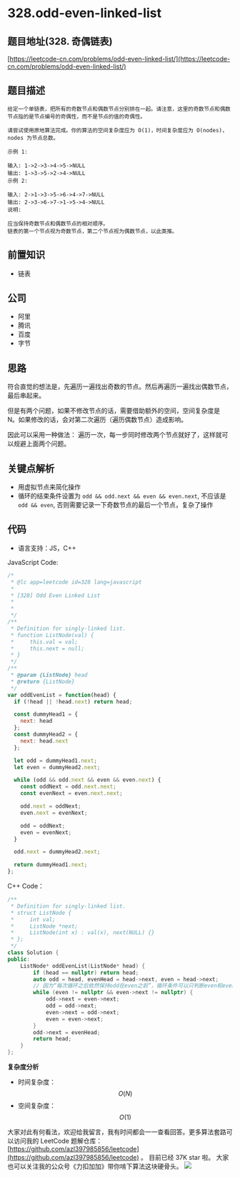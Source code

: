 # 328.odd-even-linked-list

## 题目地址\(328. 奇偶链表\)

[https://leetcode-cn.com/problems/odd-even-linked-list/](https://leetcode-cn.com/problems/odd-even-linked-list/)

## 题目描述

```text
给定一个单链表，把所有的奇数节点和偶数节点分别排在一起。请注意，这里的奇数节点和偶数节点指的是节点编号的奇偶性，而不是节点的值的奇偶性。

请尝试使用原地算法完成。你的算法的空间复杂度应为 O(1)，时间复杂度应为 O(nodes)，nodes 为节点总数。

示例 1:

输入: 1->2->3->4->5->NULL
输出: 1->3->5->2->4->NULL
示例 2:

输入: 2->1->3->5->6->4->7->NULL 
输出: 2->3->6->7->1->5->4->NULL
说明:

应当保持奇数节点和偶数节点的相对顺序。
链表的第一个节点视为奇数节点，第二个节点视为偶数节点，以此类推。
```

## 前置知识

* 链表

## 公司

* 阿里
* 腾讯
* 百度
* 字节

## 思路

符合直觉的想法是，先遍历一遍找出奇数的节点。然后再遍历一遍找出偶数节点，最后串起来。

但是有两个问题，如果不修改节点的话，需要借助额外的空间，空间复杂度是 N。如果修改的话，会对第二次遍历（遍历偶数节点）造成影响。

因此可以采用一种做法： 遍历一次，每一步同时修改两个节点就好了，这样就可以规避上面两个问题。

## 关键点解析

* 用虚拟节点来简化操作
* 循环的结束条件设置为 `odd && odd.next && even && even.next`, 不应该是`odd && even`, 否则需要记录一下奇数节点的最后一个节点，复杂了操作

## 代码

* 语言支持：JS，C++

JavaScript Code:

```javascript
/*
 * @lc app=leetcode id=328 lang=javascript
 *
 * [328] Odd Even Linked List
 *
 *
 */
/**
 * Definition for singly-linked list.
 * function ListNode(val) {
 *     this.val = val;
 *     this.next = null;
 * }
 */
/**
 * @param {ListNode} head
 * @return {ListNode}
 */
var oddEvenList = function(head) {
  if (!head || !head.next) return head;

  const dummyHead1 = {
    next: head
  };
  const dummyHead2 = {
    next: head.next
  };

  let odd = dummyHead1.next;
  let even = dummyHead2.next;

  while (odd && odd.next && even && even.next) {
    const oddNext = odd.next.next;
    const evenNext = even.next.next;

    odd.next = oddNext;
    even.next = evenNext;

    odd = oddNext;
    even = evenNext;
  }

  odd.next = dummyHead2.next;

  return dummyHead1.next;
};
```

C++ Code：

```cpp
/**
 * Definition for singly-linked list.
 * struct ListNode {
 *     int val;
 *     ListNode *next;
 *     ListNode(int x) : val(x), next(NULL) {}
 * };
 */
class Solution {
public:
    ListNode* oddEvenList(ListNode* head) {
        if (head == nullptr) return head;
        auto odd = head, evenHead = head->next, even = head->next;
        // 因为“每次循环之后依然保持odd在even之前”，循环条件可以只判断even和even->next是否为空，修改odd和even的指向的操作也可以简化
        while (even != nullptr && even->next != nullptr) {
            odd->next = even->next;
            odd = odd->next;
            even->next = odd->next;
            even = even->next;
        }
        odd->next = evenHead;
        return head;
    }
};
```

**复杂度分析**

* 时间复杂度：$$O(N)$$
* 空间复杂度：$$O(1)$$

大家对此有何看法，欢迎给我留言，我有时间都会一一查看回答。更多算法套路可以访问我的 LeetCode 题解仓库：[https://github.com/azl397985856/leetcode](https://github.com/azl397985856/leetcode) 。 目前已经 37K star 啦。 大家也可以关注我的公众号《力扣加加》带你啃下算法这块硬骨头。 ![](https://tva1.sinaimg.cn/large/007S8ZIlly1gfcuzagjalj30p00dwabs.jpg)

